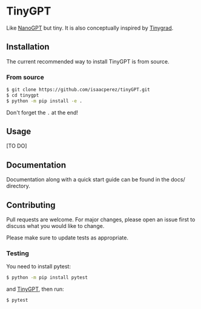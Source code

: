 # TinyGPT
Like [NanoGPT](https://github.com/karpathy/nanoGPT) but tiny. It is also conceptually inspired by [Tinygrad](https://github.com/tinygrad/tinygrad).

## Installation
The current recommended way to install TinyGPT is from source.

### From source
```bash
$ git clone https://github.com/isaacperez/tinyGPT.git
$ cd tinygpt
$ python -m pip install -e .
```
Don't forget the `.` at the end!

## Usage
[TO DO]


## Documentation
Documentation along with a quick start guide can be found in the docs/ directory.

## Contributing
Pull requests are welcome. For major changes, please open an issue first to discuss what you would like to change.

Please make sure to update tests as appropriate.

### Testing
You need to install pytest:
```bash
$ python -m pip install pytest
```
and [TinyGPT](#installation), then run: 
```bash
$ pytest
```
